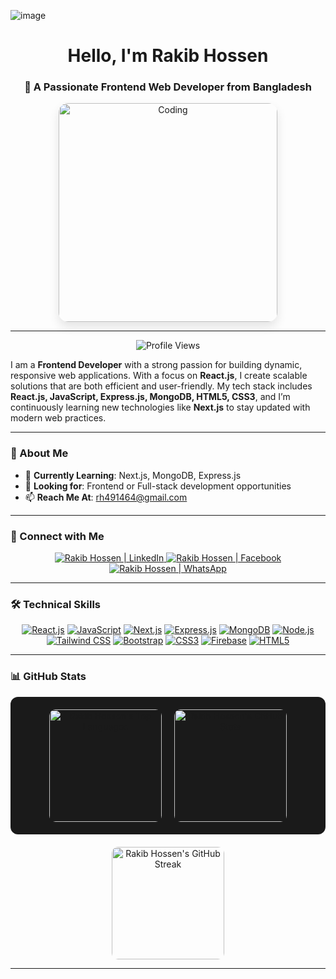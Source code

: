 ![image](https://i.ibb.co/Km0T9Rf/Front-end.png)
<h1 align="center">Hello, I'm Rakib Hossen</h1> 
<h3 align="center">🚀 A Passionate Frontend Web Developer from Bangladesh</h3>

<div align="center">
  <img src="https://github.com/RakibHossen678/RakibHossen678/assets/149133972/2352e062-6e47-4107-a61e-8386eb2bf6e7" alt="Coding" width="350" style="border-radius: 15px; box-shadow: 0px 8px 16px rgba(0,0,0,0.1);"/>
</div>

---

<p align="center">
  <img src="https://komarev.com/ghpvc/?username=rakibhossen678&label=PROFILE%20VIEWS&color=FF5733&style=for-the-badge" alt="Profile Views" />
</p>

I am a **Frontend Developer** with a strong passion for building dynamic, responsive web applications. With a focus on **React.js**, I create scalable solutions that are both efficient and user-friendly. My tech stack includes **React.js, JavaScript, Express.js, MongoDB, HTML5, CSS3**, and I’m continuously learning new technologies like **Next.js** to stay updated with modern web practices.

---

### 💼 About Me
- 🌱 **Currently Learning**: Next.js, MongoDB, Express.js  
- 💼 **Looking for**: Frontend or Full-stack development opportunities  
- 📫 **Reach Me At**: rh491464@gmail.com  

---

### 🤝 Connect with Me

<p align="center">
  <a href="https://www.linkedin.com/in/hossen-rakib/" target="_blank">
    <img src="https://img.shields.io/badge/LinkedIn-0A66C2?style=for-the-badge&logo=linkedin&logoColor=white" alt="Rakib Hossen | LinkedIn" />
  </a>
  <a href="https://www.facebook.com/profile.php?id=100056015882794" target="_blank">
    <img src="https://img.shields.io/badge/Facebook-1877F2?style=for-the-badge&logo=facebook&logoColor=white" alt="Rakib Hossen | Facebook" />
  </a>
  <a href="https://wa.me/01933796400" target="_blank">
    <img src="https://img.shields.io/badge/WhatsApp-25D366?style=for-the-badge&logo=whatsapp&logoColor=white" alt="Rakib Hossen | WhatsApp" />
  </a>
</p>

---

### 🛠️ Technical Skills

<p align="center">
  <a href="https://reactjs.org/" target="_blank"><img src="https://img.icons8.com/color/48/000000/react-native.png" alt="React.js" /></a>
  <a href="https://developer.mozilla.org/en-US/docs/Web/JavaScript" target="_blank"><img src="https://img.icons8.com/color/48/000000/javascript.png" alt="JavaScript" /></a>
  <a href="https://nextjs.org/" target="_blank"><img src="https://img.icons8.com/fluency/48/000000/nextjs.png" alt="Next.js" /></a>
  <a href="https://expressjs.com" target="_blank"><img src="https://img.icons8.com/ios/50/000000/express-js.png" alt="Express.js" /></a>
  <a href="https://www.mongodb.com/" target="_blank"><img src="https://img.icons8.com/color/48/000000/mongodb.png" alt="MongoDB" /></a>
  <a href="https://nodejs.org" target="_blank"><img src="https://img.icons8.com/color/48/000000/nodejs.png" alt="Node.js" /></a>
  <a href="https://tailwindcss.com/" target="_blank"><img src="https://img.icons8.com/color/48/000000/tailwindcss.png" alt="Tailwind CSS" /></a>
  <a href="https://getbootstrap.com" target="_blank"><img src="https://img.icons8.com/color/48/000000/bootstrap.png" alt="Bootstrap" /></a>
  <a href="https://www.w3schools.com/css/" target="_blank"><img src="https://img.icons8.com/color/48/000000/css3.png" alt="CSS3" /></a>
  <a href="https://firebase.google.com/" target="_blank"><img src="https://img.icons8.com/color/48/000000/firebase.png" alt="Firebase" /></a>
  <a href="https://www.w3.org/html/" target="_blank"><img src="https://img.icons8.com/color/48/000000/html-5.png" alt="HTML5" /></a>
</p>

---

### 📊 GitHub Stats

<div align="center" style="display: flex; flex-wrap: wrap; justify-content: center; gap: 20px; padding: 20px; background-color: #1A1A1A; border-radius: 12px;">
  <a href="https://github.com/RakibHossen678" style="text-decoration: none;">
    <img height="180em" style="border-radius: 10px; transition: transform 0.3s ease;" onmouseover="this.style.transform='scale(1.05)'" onmouseout="this.style.transform='scale(1)'" src="https://github-readme-stats.vercel.app/api/top-langs?username=rakibhossen678&show_icons=true&theme=radical&locale=en&layout=compact&title_color=FF4500&text_color=FFFFFF" alt="Rakib Hossen's Top Languages" />
  </a>
  <a href="https://github.com/RakibHossen678" style="text-decoration: none;">
    <img height="180em" style="border-radius: 10px; transition: transform 0.3s ease;" onmouseover="this.style.transform='scale(1.05)'" onmouseout="this.style.transform='scale(1)'" src="https://github-readme-stats.vercel.app/api?username=rakibhossen678&show_icons=true&theme=radical&locale=en&title_color=FF4500&text_color=FFFFFF" alt="Rakib Hossen's GitHub Stats" />
  </a>
</div>

<div align="center" style="padding-top: 20px;">
  <a href="https://github.com/RakibHossen678" style="text-decoration: none;">
    <img height="180em" style="border-radius: 10px; transition: transform 0.3s ease;" onmouseover="this.style.transform='scale(1.05)'" onmouseout="this.style.transform='scale(1)'" src="https://github-readme-streak-stats.herokuapp.com/?user=rakibhossen678&theme=radical&ring=FF4500&fire=FF4500&currStreakLabel=FFFFFF&sideLabels=FFFFFF" alt="Rakib Hossen's GitHub Streak" />
  </a>
</div>

---



